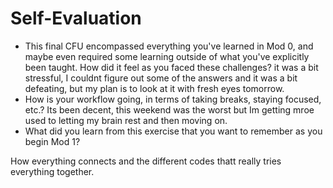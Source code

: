 # Self-Evaluation

- This final CFU encompassed everything you've learned in Mod 0, and maybe even required some learning outside of what you've explicitly been taught. How did it feel as you faced these challenges?
it was a bit stressful, I couldnt figure out some of the answers and it was a bit defeating, but my plan is to look at it with fresh eyes tomorrow.
- How is your workflow going, in terms of taking breaks, staying focused, etc.?
Its been decent, this weekend was the worst but Im getting mroe used to letting my brain rest and then moving on. 
- What did you learn from this exercise that you want to remember as you begin Mod 1?

How everything connects and the different codes thatt really tries everything together. 